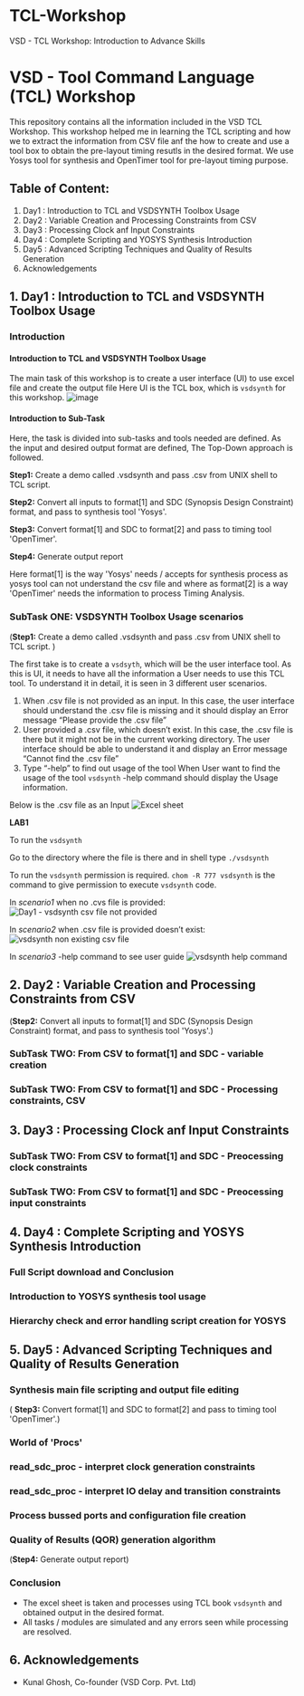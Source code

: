 # TCL-Workshop
VSD - TCL Workshop: Introduction to Advance Skills 
# VSD - Tool Command Language (TCL) Workshop 
This repository contains all the information included in the VSD TCL Workshop. This workshop helped me in learning the TCL scripting and how we to extract the information from CSV file anf the how to create and use a tool box to obtain the pre-layout timing resutls in the desired format. We use Yosys tool for synthesis and OpenTimer tool for pre-layout timing purpose.

## Table of Content:
 1. Day1 : Introduction to TCL and VSDSYNTH Toolbox Usage
 2. Day2 : Variable Creation and Processing Constraints from CSV
 3. Day3 : Processing Clock anf Input Constraints
 4. Day4 : Complete Scripting and YOSYS Synthesis Introduction
 5. Day5 : Advanced Scripting Techniques and Quality of Results Generation
 6. Acknowledgements


## 1. Day1 : Introduction to TCL and VSDSYNTH Toolbox Usage
### Introduction
#### Introduction to TCL and VSDSYNTH Toolbox Usage
 The main task of this workshop is to create a user interface (UI) to use excel file and create the output file 
 Here UI is the TCL box, which is `vsdsynth` for this workshop.
![image](https://github.com/user-attachments/assets/aea59c0f-7348-4d05-9f44-5e14ca9d5bd9)

#### Introduction to Sub-Task
Here, the task is divided into sub-tasks and tools needed are defined.
As the input and desired output format are defined, The Top-Down approach is followed.
  
   **Step1:** Create a demo called .vsdsynth and pass .csv from UNIX shell to TCL script.  
   
   **Step2:** Convert all inputs to format[1] and SDC (Synopsis Design Constraint) format, and pass to synthesis tool 'Yosys'.
   
   **Step3:** Convert format[1] and SDC to format[2] and pass to timing tool 'OpenTimer'.
   
   **Step4:** Generate output report
   
   Here format[1] is the way 'Yosys' needs / accepts for synthesis process as yosys tool can not understand the csv file and where as format[2] is a way 'OpenTimer' needs the information to process Timing Analysis.

### SubTask ONE: VSDSYNTH Toolbox Usage scenarios 

(**Step1:** Create a demo called .vsdsynth and pass .csv from UNIX shell to TCL script.  )

The first take is to create a `vsdsyth`, which will be the user interface tool. As this is UI, it needs to have all the information a User needs to use this TCL tool.
To understand it in detail, it is seen in 3 different user scenarios.
1.	When .csv file is not provided as an input.
In this case, the user interface should understand the .csv file is missing and it should display an Error message “Please provide the .csv file”
2.	User provided a .csv file, which doesn’t exist.
In this case, the .csv file is there but it might not be in the current working directory. The user interface should be able to understand it and display an Error message “Cannot find the .csv file”
3.	Type “-help” to find out usage of the tool
When User want to find the usage of the tool `vsdsynth` -help command should display the Usage information.

Below is the .csv file as an Input
![Excel sheet](https://github.com/user-attachments/assets/19db2e03-c96b-4739-bb3d-08329c8e94a9)

**LAB1**

To run the `vsdsynth`

Go to the directory where the file is there and in shell type `./vsdsynth`

To run the `vsdsynth` permission is required. `chom -R 777 vsdsynth` is the command to give permission to execute `vsdsynth` code.

In *scenario1* when no .cvs file is provided:
![Day1 - vsdsynth csv file not provided](https://github.com/user-attachments/assets/32bdaa97-46a0-4e40-a83b-f3af18dca460)
 

In *scenario2* when .csv file is provided doesn’t exist:
 ![vsdsynth non existing csv file](https://github.com/user-attachments/assets/2de06eaf-aae3-4108-a457-c9227cbce6bb)

In *scenario3* -help command to see user guide
 ![vsdsynth help command](https://github.com/user-attachments/assets/a22da9f4-26d3-456d-b96c-f9d623f9e01c)


## 2. Day2 : Variable Creation and Processing Constraints from CSV

(**Step2:** Convert all inputs to format[1] and SDC (Synopsis Design Constraint) format, and pass to synthesis tool 'Yosys'.)

### SubTask TWO: From CSV to format[1] and SDC - variable creation



### SubTask TWO: From CSV to format[1] and SDC - Processing constraints, CSV



## 3. Day3 : Processing Clock anf Input Constraints
### SubTask TWO: From CSV to format[1] and SDC - Preocessing clock constraints

### SubTask TWO: From CSV to format[1] and SDC - Preocessing input constraints

## 4. Day4 : Complete Scripting and YOSYS Synthesis Introduction
### Full Script download and Conclusion

### Introduction to YOSYS synthesis tool usage

### Hierarchy check and error handling script creation for YOSYS

## 5. Day5 : Advanced Scripting Techniques and Quality of Results Generation
### Synthesis main file scripting and output file editing


( **Step3:** Convert format[1] and SDC to format[2] and pass to timing tool 'OpenTimer'.)

### World of 'Procs'

### read_sdc_proc - interpret clock generation constraints

### read_sdc_proc - interpret IO delay and transition constraints

### Process bussed ports and configuration file creation

### Quality of Results (QOR) generation algorithm

(**Step4:** Generate output report)


### Conclusion
 - The excel sheet is taken and processes using TCL book `vsdsynth` and obtained output in the desired format.
 - All tasks / modules are simulated and any errors seen while processing are resolved.
## 6. Acknowledgements
 - Kunal Ghosh, Co-founder (VSD Corp. Pvt. Ltd)
